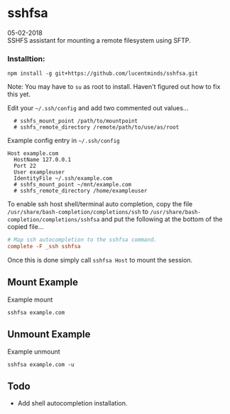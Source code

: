 # sshfsa  
05-02-2018  
SSHFS assistant for mounting a remote filesystem using SFTP.

### Installtion:
```shell
npm install -g git+https://github.com/lucentminds/sshfsa.git
```

Note: You may have to `su` as root to install. Haven't figured out how to fix this yet.

Edit your `~/.ssh/config` and add two commented out values...

```shell
  # sshfs_mount_point /path/to/mountpoint
  # sshfs_remote_directory /remote/path/to/use/as/root
```

Example config entry in `~/.ssh/config`

```shell
Host example.com
  HostName 127.0.0.1
  Port 22
  User exampleuser
  IdentityFile ~/.ssh/example.com
  # sshfs_mount_point ~/mnt/example.com
  # sshfs_remote_directory /home/exampleuser
```

To enable ssh host shell/terminal auto completion, copy the file `/usr/share/bash-completion/completions/ssh` to `/usr/share/bash-completion/completions/sshfsa` and put the following at the bottom of the copied file...
```conf
# Map ssh autocompletion to the sshfsa command.
complete -F _ssh sshfsa
```

Once this is done simply call `sshfsa Host` to mount the session.

## Mount Example

Example mount

```shell
sshfsa example.com
```

## Unmount Example

Example unmount

```shell
sshfsa example.com -u
```


## Todo

* Add shell autocompletion installation.